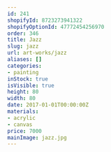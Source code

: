 ```yaml
---
id: 241
shopifyId: 8723273941322
shopifyOptionId: 47772454256970
order: 346
title: Jazz
slug: jazz
url: art-works/jazz
aliases: []
categories:
- painting
inStock: true
isVisible: true
height: 80
width: 80
date: 2017-01-01T00:00:00Z
materials:
- acrylic
- canvas
price: 7000
mainImage: jazz.jpg
---
```

